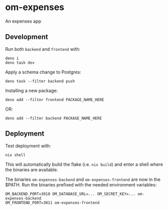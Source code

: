 # om-expenses

An expenses app

## Development

Run both `backend` and `frontend` with:

    deno i
    deno task dev

Apply a schema change to Postgres:

    deno task --filter backend push

Installing a new package:

    deno add --filter frontend PACKAGE_NAME_HERE

OR:

    deno add --filter backend PACKAGE_NAME_HERE

## Deployment

Test deployment with:

    nix shell

This will automatically build the flake (i.e. `nix build`) and enter a shell where the binaries are available.

The binaries `om-expenses-backend` and `om-expenses-frontend` are now in the $PATH. Run the binaries prefixed with the needed environment variables:

    OM_BACKEND_PORT=3010 OM_DATABASE_URL=... OM_SECRET_KEY=... om-expenses-backend
    OM_FRONTEND_PORT=3011 om-expenses-frontend

